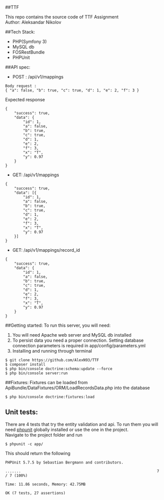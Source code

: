 ##TTF

This repo contains the source code of TTF Assignment  <br>
Author: Aleksandar Nikolov <br>

##Tech Stack:
+ PHP(Symfony 3)
+ MySQL db
+ FOSRestBundle
+ PHPUnit

##API spec:
+ POST :  /api/v1/mappings <br>
```
Body request : 
{ "a": false, "b": true, "c": true, "d": 1, "e": 2, "f": 3 }
```

Expected response <br>
```
{
    "success": true,
    "data": {
        "id": 1,
        "a": false,
        "b": true,
        "c": true,
        "d": 1,
        "e": 2,
        "f": 3,
        "x": "T",
        "y": 0.97
    }
}
```

+ GET: /api/v1/mappings <br>
```
{
    "success": true,
    "data": [{
        "id": 1,
        "a": false,
        "b": true,
        "c": true,
        "d": 1,
        "e": 2,
        "f": 3,
        "x": "T",
        "y": 0.97
    }]
}
```

+ GET: /api/v1/mappings/record_id <br>
```
{
    "success": true,
    "data": {
        "id": 1,
        "a": false,
        "b": true,
        "c": true,
        "d": 1,
        "e": 2,
        "f": 3,
        "x": "T",
        "y": 0.97
    }
}
```

##Getting started:
To run this server, you will need: <br>
1. You will need Apache web server and MySQL db installed <br>
2. To persist data you need a proper connection. Setting database connection parameters is required in app/config/parameters.yml <br>
3. Installing and running through terminal <br>
```
$ git clone https://github.com/AlexN93/TTF
$ composer install
$ php bin/console doctrine:schema:update --force
$ php bin/console server:run
```

##Fixtures:
Fixtures can be loaded from ApiBundle/DataFixtures/ORM/LoadRecordsData.php into the database <br>
```
$ php bin/console doctrine:fixtures:load 
```

## Unit tests:
There are 4 tests that try the entity validation and api. To run them you will need [phpunit](https://phpunit.de/) globally installed or use the one in the project. <br>
Navigate to the project folder and run <br>
```
$ phpunit -c app/
```
This should return the following <br>
```
PHPUnit 5.7.5 by Sebastian Bergmann and contributors.

.......                                                             7 / 7 (100%)  

Time: 11.86 seconds, Memory: 42.75MB  

OK (7 tests, 27 assertions)
```